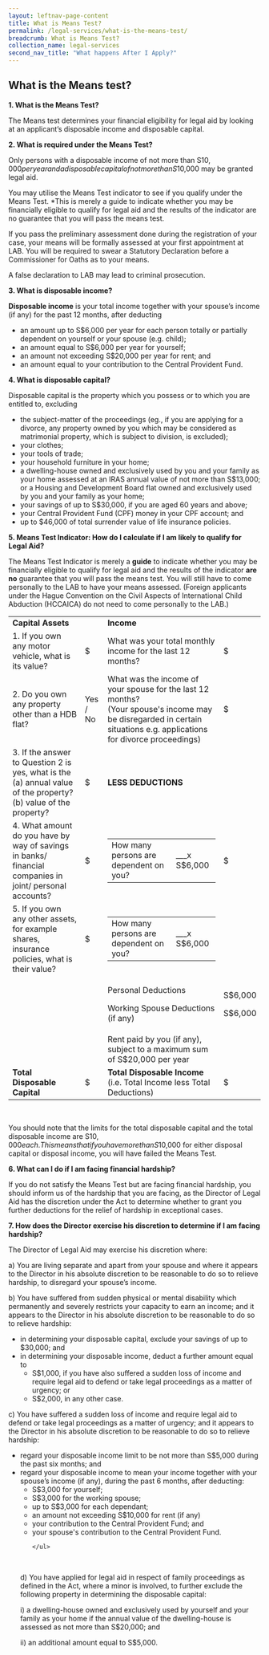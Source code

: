 ```yaml
---
layout: leftnav-page-content
title: What is Means Test?
permalink: /legal-services/what-is-the-means-test/
breadcrumb: What is Means Test?
collection_name: legal-services
second_nav_title: "What happens After I Apply?"
---
```


What is the Means test?
---

**1. What is the Means Test?**

The Means test determines your financial eligibility for legal aid by looking at an applicant’s disposable income and disposable capital.<br>

**2. What is required under the Means Test?**

Only persons with a disposable income of not more than S$10,000 per year and a disposable capital of not more than S$10,000 may be granted legal aid.

You may utilise the Means Test indicator to see if you qualify under the Means Test. *This is merely a guide to indicate whether you may be financially eligible to qualify for legal aid and the results of the indicator are no guarantee that you will pass the means test.

If you pass the preliminary assessment done during the registration of your case, your means will be formally assessed at your first appointment at LAB. You will be required to swear a Statutory Declaration before a Commissioner for Oaths as to your means.

A false declaration to LAB may lead to criminal prosecution.<br>

**3. What is disposable income?**

**Disposable income** is your total income together with your spouse’s income (if any) for the past 12 months, after deducting

* an amount up to S$6,000 per year for each person totally or partially dependent on yourself or your spouse (e.g. child);
* an amount equal to S$6,000 per year for yourself;
* an amount not exceeding S$20,000 per year for rent; and
* an amount equal to your contribution to the Central Provident Fund.<br>

**4. What is disposable capital?**

Disposable capital is the property which you possess or to which you are entitled to, excluding

* the subject-matter of the proceedings (eg., if you are applying for a divorce, any property owned by you which may be considered as matrimonial property, which is subject to division, is excluded);
* your clothes;
* your tools of trade;
* your household furniture in your home;
* a dwelling-house owned and exclusively used by you and your family as your home assessed at an IRAS annual value of not more than S$13,000; or a Housing and Development Board flat owned and exclusively used by you and your family as your home;
* your savings of up to S$30,000, if you are aged 60 years and above; 
* your Central Provident Fund (CPF) money in your CPF account; and
* up to $46,000 of total surrender value of life insurance policies.<br>

**5. Means Test Indicator: How do I calculate if I am likely to qualify for Legal Aid?**

The Means Test Indicator is merely a **guide** to indicate whether you may be financially eligible to qualify for legal aid and the results of the indicator **are no** guarantee that you will pass the means test. You will still have to come personally to the LAB to have your means assessed. (Foreign applicants under the Hague Convention on the Civil Aspects of International Child Abduction (HCCAICA) do not need to come personally to the LAB.)<br>

<table>
  <tr>
    <td><b>Capital Assets</b></td>
    <td></td>
    <td><b>Income</b></td>
    <td></td>
  </tr>
  <tr>
    <td>1. If you own any motor vehicle, what is its value?</td>
    <td>$</td>
    <td>What was your total monthly income for the last 12 months?</td>
    <td>$</td>
  </tr>
  <tr>
    <td>2. Do you own any property other than a HDB flat?</td>
    <td>Yes / No</td>
    <td>
      What was the income of your spouse for the last 12 months?<br>
      (Your spouse's income may be disregarded in certain situations e.g. applications for divorce proceedings)</td>
    <td>$</td>
  </tr>
  <tr>
    <td>
      3. If the answer to Question 2 is yes, what is the (a) annual value of the property? (b) value of the property?
    </td>
    <td>$	</td>
    <td><b>LESS DEDUCTIONS</b></td>
    <td></td>
  </tr>
  <tr>
    <td>4. What amount do you have by way of savings in banks/ financial companies in joint/ personal accounts?</td>
    <td>$</td>
    <td>
      <table>
        <tr>
          <td>How many persons are dependent on you?</td>
          <td>___x S$6,000</td>
        </tr>
      </table>
    </td>
    <td>$</td>
  </tr>
  <tr>
    <td>5. If you own any other assets, for example shares, insurance policies, what is their value?</td>
    <td>$</td>
    <td>
      <table>
        <tr>
          <td>How many persons are dependent on you?</td>
          <td>___x S$6,000</td>
        </tr>
      </table>
    </td>
    <td></td>
  </tr>
  <tr>
    <td></td>
    <td></td>
    <td>
      <p>Personal Deductions</p>
      <p>Working Spouse Deductions (if any)</p>
    </td>
    <td>
      <p>S$6,000</p>
      <p>S$6,000</p>
    </td>
  </tr>
  <tr>
    <td></td>
    <td></td>
    <td>Rent paid by you (if any), subject to a maximum sum of S$20,000 per year</td>
    <td></td>
  </tr>
  <tr>
    <td><b>Total Disposable Capital</b></td>
    <td>$</td>
    <td>
      <b>Total Disposable Income</b><br>
      (i.e. Total Income less Total Deductions)
    </td>
    <td>$</td>
  </tr>
</table><br>

You should note that the limits for the total disposable capital and the total disposable income are S$10,000 each. This means that if you have more than S$10,000 for either disposal capital or disposal income, you will have failed the Means Test.<br>

**6. What can I do if I am facing financial hardship?**

If you do not satisfy the Means Test but are facing financial hardship, you should inform us of the hardship that you are facing, as the Director of Legal Aid has the discretion under the Act to determine whether to grant you further deductions for the relief of hardship in exceptional cases.

**7. How does the Director exercise his discretion to determine if I am facing hardship?**

The Director of Legal Aid may exercise his discretion where:

a) You are living separate and apart from your spouse and where it appears to the Director in his absolute discretion to be reasonable to do so to relieve hardship, to disregard your spouse’s income.

b) You have suffered from sudden physical or mental disability which permanently and severely restricts your capacity to earn an income; and it appears to the Director in his absolute discretion to be reasonable to do so to relieve hardship:

<ul>
  <li>in determining your disposable capital, exclude your savings of up to $30,000; and</li>
  <li>
    in determining your disposable income, deduct a further amount equal to
    <ul>
      <li>S$1,000, if you have also suffered a sudden loss of income and require legal aid to defend or take legal proceedings as a matter of urgency; or</li>
      <li>S$2,000, in any other case.</li>
    </ul>
  </li>
</ul>

c) You have suffered a sudden loss of income and require legal aid to defend or take legal proceedings as a matter of urgency; and it appears to the Director in his absolute discretion to be reasonable to do so to relieve hardship:

<ul>
  <li>regard your disposable income limit to be not more than S$5,000 during the past six months; and</li>
  <li>
    regard your disposable income to mean your income together with your spouse’s income (if any), during the past 6 months, after deducting:
    <ul>
      <li>S$3,000 for yourself;</li>
      <li>S$3,000 for the working spouse;</li>
      <li>up to S$3,000 for each dependant;</li>
      <li>an amount not exceeding S$10,000 for rent (if any)</li>
      <li>your contribution to the Central Provident Fund; and</li>
      <li>your spouse's contribution to the Central Provident Fund.</li>
      
    </ul>
  </li>
</ul><br>

d) You have applied for legal aid in respect of family proceedings as defined in the Act, where a minor is involved, to further exclude the following property in determining the disposable capital:

i) a dwelling-house owned and exclusively used by yourself and your family as your home if the annual value of the dwelling-house is assessed as not more than S$20,000; and

ii) an additional amount equal to S$5,000.
